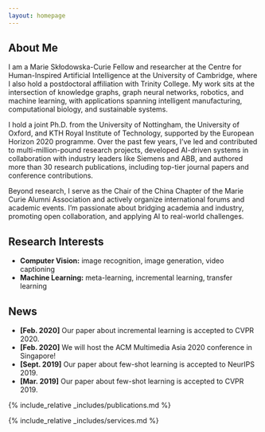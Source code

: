 ```yaml
---
layout: homepage
---
```


## About Me

I am a Marie Skłodowska-Curie Fellow and researcher at the Centre for Human-Inspired Artificial Intelligence at the University of Cambridge, where I also hold a postdoctoral affiliation with Trinity College. My work sits at the intersection of knowledge graphs, graph neural networks, robotics, and machine learning, with applications spanning intelligent manufacturing, computational biology, and sustainable systems.

I hold a joint Ph.D. from the University of Nottingham, the University of Oxford, and KTH Royal Institute of Technology, supported by the European Horizon 2020 programme. Over the past few years, I’ve led and contributed to multi-million-pound research projects, developed AI-driven systems in collaboration with industry leaders like Siemens and ABB, and authored more than 30 research publications, including top-tier journal papers and conference contributions.

Beyond research, I serve as the Chair of the China Chapter of the Marie Curie Alumni Association and actively organize international forums and academic events. I’m passionate about bridging academia and industry, promoting open collaboration, and applying AI to real-world challenges.
## Research Interests

- **Computer Vision:** image recognition, image generation, video captioning
- **Machine Learning:** meta-learning, incremental learning, transfer learning

## News

- **[Feb. 2020]** Our paper about incremental learning is accepted to CVPR 2020.
- **[Feb. 2020]** We will host the ACM Multimedia Asia 2020 conference in Singapore!
- **[Sept. 2019]** Our paper about few-shot learning is accepted to NeurIPS 2019.
- **[Mar. 2019]** Our paper about few-shot learning is accepted to CVPR 2019.

{% include_relative _includes/publications.md %}

{% include_relative _includes/services.md %}
